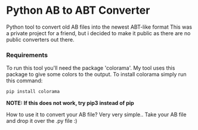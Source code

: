 # Python AB to ABT Converter

Python tool to convert old AB files into the newest ABT-like format
This was a private project for a friend, but i decided to make it public as there are no public converters out there.

### Requirements

To run this tool you'll need the package 'colorama'. My tool uses this package to give some colors to the output.
To install colorama simply run this command:

```python
pip install colorama
```

**NOTE: If this does not work, try pip3 instead of pip**

How to use it to convert your AB file? Very very simple..
Take your AB file and drop it over the .py file :)
